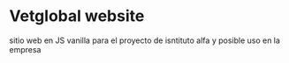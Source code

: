 # Vetglobal website

sitio web en JS vanilla para el proyecto de isntituto alfa y posible uso en la empresa